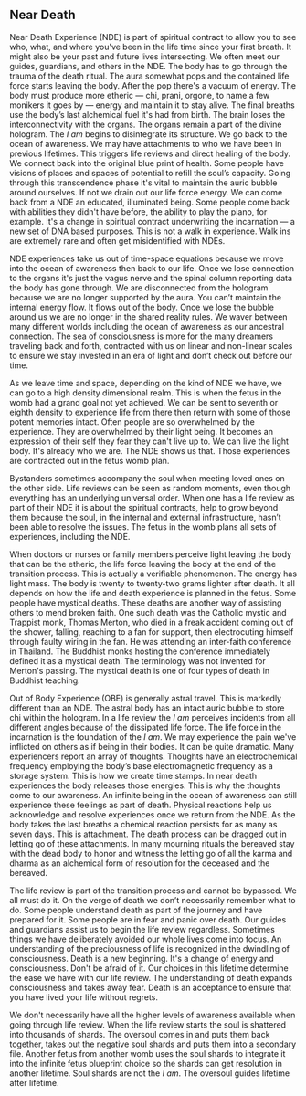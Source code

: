 
## Near Death


Near Death Experience (NDE) is part of spiritual contract to allow you to see who,
what,
and where you've been in the life time since your first breath.
It might also be your past and future lives intersecting.
We often meet our guides,
guardians,
and others in the NDE.
The body has to go through the trauma of the death ritual.
The aura somewhat pops and the contained life force starts leaving the body.
After the pop there's a vacuum of energy.
The body must produce more etheric
&mdash;
chi,
prani,
orgone,
to name a few monikers it goes by
&mdash;
energy and maintain it to stay alive.
The final breaths use the body’s last alchemical fuel it's had from birth.
The brain loses the interconnectivity with the organs.
The organs remain a part of the divine hologram.
The *I am* begins to disintegrate its structure.
We go back to the ocean of awareness.
We may have attachments to who we have been in previous lifetimes.
This triggers life reviews and direct healing of the body.
We connect back into the original blue print of health.
Some people have visions of places and spaces of potential to refill the soul’s capacity.
Going through this transcendence phase it's vital to maintain the auric bubble around ourselves.
If not we drain out our life force energy.
We can come back from a NDE an educated,
illuminated being.
Some people come back with abilities they didn't have before,
the ability to play the piano,
for example.
It's a change in spiritual contract underwriting the incarnation
&mdash;
a new set of DNA based purposes.
This is not a walk in experience.
Walk ins are extremely rare and often get misidentified with NDEs.


NDE experiences take us out of time-space equations because we move into the ocean of awareness then back to our life.
Once we lose connection to the organs it's just the vagus nerve and the spinal column reporting data the body has gone through.
We are disconnected from the hologram because we are no longer supported by the aura.
You can’t maintain the internal energy flow.
It flows out of the body.
Once we lose the bubble around us we are no longer in the shared reality rules.
We waver between many different worlds including the ocean of awareness as our ancestral connection.
The sea of consciousness is more for the many dreamers traveling back and forth,
contracted with us on linear and non-linear scales to ensure we stay invested in an era of light and don’t check out before our time.

As we leave time and space,
depending on the kind of NDE we have,
we can go to a high density dimensional realm.
This is when the fetus in the womb had a grand goal not yet achieved.
We can be sent to seventh  or eighth density to experience life from there then return with some of those potent memories intact.
Often people are so overwhelmed by the experience.
They are overwhelmed by their light being.
It becomes an expression of their self they fear they can't live up to.
We can live the light body.
It's already who we are.
The NDE shows us that.
Those experiences are contracted out in the fetus womb plan.


Bystanders sometimes accompany the soul when meeting loved ones on the other side.
Life reviews can be seen as random moments,
even though everything has an underlying universal order.
When one has a life review as part of their NDE it is about the spiritual contracts,
help to grow beyond them because the soul,
in the internal and external infrastructure,
hasn’t been able to resolve the issues.
The fetus in the womb plans all sets of experiences,
including the NDE.

When doctors or nurses or family members perceive light leaving the body that can be the etheric,
the life force leaving the body at the end of the transition process.
This is actually a verifiable phenomenon.
The energy has light mass.
The body is twenty to twenty-two grams lighter after death.
It all depends on how the life and death experience is planned in the fetus.
Some people have mystical deaths.
These deaths are another way of assisting others to mend broken faith.
One such death was the Catholic mystic and Trappist monk,
Thomas Merton,
who died in a freak accident coming out of the shower,
falling,
reaching to a fan for support,
then electrocuting himself through faulty wiring in the fan.
He was attending an inter-faith conference in Thailand.
The Buddhist monks hosting the conference immediately defined it as a mystical death.
The terminology was not invented for Merton's passing.
The mystical death is one of four types of death in Buddhist teaching.

Out of Body Experience (OBE) is generally astral travel.
This is markedly different than an NDE.
The astral body has an intact auric bubble to store chi within the hologram.
In a life review the *I am* perceives incidents from all different angles because of the dissipated life force.
The life force in the incarnation is the foundation of the *I am*.
We may experience the pain we've inflicted on others as if being in their bodies.
It can be quite dramatic.
Many experiencers report an array of thoughts.
Thoughts have an electrochemical frequency employing the body’s base electromagnetic frequency as a storage system.
This is how we create time stamps.
In near death experiences the body releases those energies.
This is why the thoughts come to our awareness.
An infinite being in the ocean of awareness can still experience these feelings as part of death.
Physical reactions help us acknowledge and resolve experiences once we return from the NDE.
As the body takes the last breaths a chemical reaction persists for as many as seven days.
This is attachment.
The death process can be dragged out in letting go of these attachments.
In many mourning rituals the bereaved stay with the dead body to honor and witness the letting go of all the karma and dharma as an alchemical form of resolution for the deceased and the bereaved.

The life review is part of the transition process and cannot be bypassed.
We all must do it.
On the verge of death we don’t necessarily remember what to do.
Some people understand death as part of the journey and have prepared for it.
Some people are in fear and panic over death.
Our guides and guardians assist us to begin the life review regardless.
Sometimes things we have deliberately avoided our whole lives come into focus.
An understanding of the preciousness of life is recognized in the dwindling of consciousness.
Death is a new beginning.
It's a change of energy and consciousness.
Don't be afraid of it.
Our choices in this lifetime determine the ease we have with our life review.
The understanding of death expands consciousness and takes away fear.
Death is an acceptance to ensure that you have lived your life without regrets.

We don't necessarily have all the higher levels of awareness available when going through life review.
When the life review starts the soul is shattered into thousands of shards.
The oversoul comes in and puts them back together,
takes out the negative soul shards and puts them into a secondary file.
Another fetus from another womb uses the soul shards to integrate it into the infinite fetus blueprint choice so the shards can get resolution in another lifetime.
Soul shards are not the *I am*.
The oversoul guides lifetime after lifetime.
